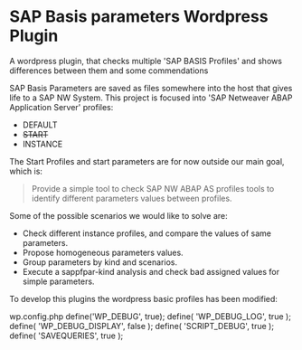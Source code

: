 # SAP Basis parameters Wordpress Plugin
A wordpress plugin, that checks multiple 'SAP BASIS Profiles' and shows differences between them and some commendations 


SAP Basis Parameters are saved as files somewhere into the host that gives life to a SAP NW System.
This project is focused into 'SAP Netweaver ABAP Application Server' profiles:
* DEFAULT
* ~~START~~
* INSTANCE

The Start Profiles and start parameters are for now outside our main goal, which is:
> Provide a simple tool to check SAP NW ABAP AS profiles tools to identify different parameters values between profiles. 

Some of the possible scenarios we would like to solve are:
* Check different instance profiles, and compare the values of same parameters.
* Propose homogeneous parameters values.
* Group parameters by kind and scenarios.
* Execute a sappfpar-kind analysis and check bad assigned values for simple parameters.



To develop this plugins the wordpress basic profiles has been modified:

wp.config.php
define('WP_DEBUG', true);
define( 'WP_DEBUG_LOG', true );
define( 'WP_DEBUG_DISPLAY', false );
define( 'SCRIPT_DEBUG', true );
define( 'SAVEQUERIES', true );
